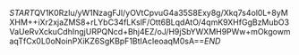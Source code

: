 $START$QV1K0RzIu/yW1NzagFJl/yOVtCpvuG4a35S8Exy8g/Xkq7s4ol0L+8yMXHM++iXr2xjaZMS8+rLYbC34fLKslF/Ott6BLqdAtO/4qmK9XHfGgBzMubO3VaUeRvXckuCdhIngjURPQNcd+Bhj4EZ/oJ/H9jSbYWXMH9PWw+mOkgowmaqTfCx0L0oNoinPXiKZ6SgKBpF1BtIAcIeoaqM0sA==$END$